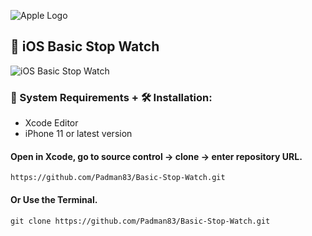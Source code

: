 ![Apple Logo](https://user-images.githubusercontent.com/45048950/73131198-bca1e580-4041-11ea-8f8d-ebfd844f0e64.png) 

## 📱 iOS Basic Stop Watch

![iOS Basic Stop Watch](https://user-images.githubusercontent.com/45048950/74952604-74f15c80-543b-11ea-8946-fbcbd8cbde78.gif)

### 🧰 System Requirements + 🛠️ Installation:

* Xcode Editor
* iPhone 11 or latest version

#### Open in Xcode, go to source control -> clone -> enter repository URL.

```
https://github.com/Padman83/Basic-Stop-Watch.git
```

#### Or Use the Terminal.

```
git clone https://github.com/Padman83/Basic-Stop-Watch.git
```
